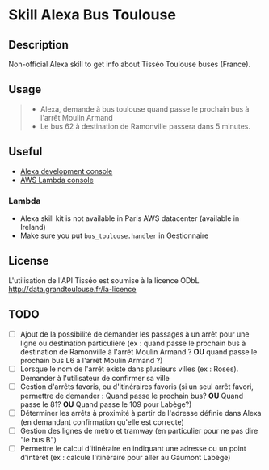 # Skill Alexa Bus Toulouse

## Description

Non-official Alexa skill to get info about Tisséo Toulouse buses (France).

## Usage

> - Alexa, demande à bus toulouse quand passe le prochain bus à l'arrêt Moulin Armand
> - Le bus 62 à destination de Ramonville passera dans 5 minutes.

## Useful

- [Alexa development console](https://developer.amazon.com/alexa/console/ask)
- [AWS Lambda console](https://eu-west-1.console.aws.amazon.com/lambda/home?region=eu-west-1)

### Lambda 

- Alexa skill kit is not available in Paris AWS datacenter (available in Ireland)
- Make sure you put `bus_toulouse.handler` in Gestionnaire

## License

L'utilisation de l'API Tisséo est soumise à la licence ODbL <http://data.grandtoulouse.fr/la-licence>

## TODO

- [ ] Ajout de la possibilité de demander les passages à un arrêt pour une ligne ou destination particulière (ex : quand passe le prochain bus à destination de Ramonville à l'arrêt Moulin Armand ? **OU** quand passe le prochain bus L6 à l'arrêt Moulin Armand ?)
- [ ] Lorsque le nom de l'arrêt existe dans plusieurs villes (ex : Roses). Demander à l'utilisateur de confirmer sa ville
- [ ] Gestion d'arrêts favoris, ou d'itinéraires favoris (si un seul arrêt favori, permettre de demander : Quand passe le prochain bus? **OU** Quand passe le 81? **OU** Quand passe le 109 pour Labège?)
- [ ] Déterminer les arrêts à proximité à partir de l'adresse définie dans Alexa (en demandant confirmation qu'elle est correcte)
- [ ] Gestion des lignes de métro et tramway (en particulier pour ne pas dire "le bus B")
- [ ] Permettre le calcul d'itinéraire en indiquant une adresse ou un point d'intérêt (ex : calcule l'itinéraire pour aller au Gaumont Labège)